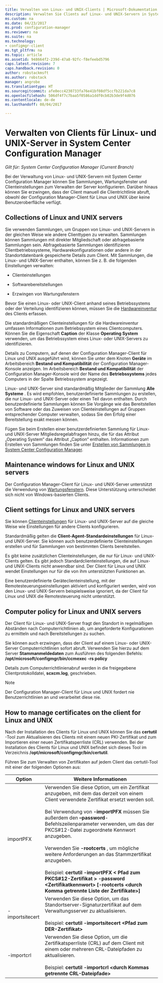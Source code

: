 ```yaml
---
title: Verwalten von Linux- und UNIX-Clients | Microsoft-Dokumentation
description: Verwalten Sie Clients auf Linux- und UNIX-Servern in System Center Configuration Manager.
ms.custom: na
ms.date: 04/23/2017
ms.prod: configuration-manager
ms.reviewer: na
ms.suite: na
ms.technology:
- configmgr-client
ms.tgt_pltfrm: na
ms.topic: article
ms.assetid: 948664f2-239d-47a8-92fc-f8efeebd5796
caps.latest.revision: 7
caps.handback.revision: 0
author: robstackmsft
ms.author: robstack
manager: angrobe
ms.translationtype: HT
ms.sourcegitcommit: afe0ecc4230733fa76e41bf08df5ccfb221da7c8
ms.openlocfilehash: 506df4f7c7baa5f0586a1ddf0cb02b3de9f4d076
ms.contentlocale: de-de
ms.lasthandoff: 08/04/2017

---
```

# <a name="how-to-manage-clients-for-linux-and-unix-servers-in-system-center-configuration-manager"></a>Verwalten von Clients für Linux- und UNIX-Server in System Center Configuration Manager

*Gilt für: System Center Configuration Manager (Current Branch)*

Bei der Verwaltung von Linux- und UNIX-Servern mit System Center Configuration Manager können Sie Sammlungen, Wartungsfenster und Clienteinstellungen zum Verwalten der Server konfigurieren. Darüber hinaus können Sie erzwingen, dass der Client manuell die Clientrichtlinie abruft, obwohl der Configuration Manager-Client für Linux und UNIX über keine Benutzeroberfläche verfügt.

##  <a name="BKMK_CollectionsforLnU"></a> Collections of Linux and UNIX servers  
 Sie verwenden Sammlungen, um Gruppen von Linux- und UNIX-Servern in der gleichen Weise wie andere Clienttypen zu verwalten. Sammlungen können Sammlungen mit direkter Mitgliedschaft oder abfragebasierte Sammlungen sein. Abfragebasierte Sammlungen identifizieren Clientbetriebssysteme, Hardwarekonfigurationen oder andere in der Standortdatenbank gespeicherte Details zum Client. Mit Sammlungen, die Linux- und UNIX-Server enthalten, können Sie z. B. die folgenden Einstellungen verwalten:  

-   Clienteinstellungen  

-   Softwarebereitstellungen  

-   Erzwingen von Wartungsfenstern  

 Bevor Sie einen Linux- oder UNIX-Client anhand seines Betriebssystems oder der Verteilung identifizieren können, müssen Sie die [Hardwareinventur](../../../core/clients/manage/inventory/hardware-inventory-for-linux-and-unix.md) des Clients erfassen.  

 Die standardmäßigen Clienteinstellungen für die Hardwareinventur umfassen Informationen zum Betriebssystem eines Clientcomputers. Können Sie die Eigenschaft **Caption** der Klasse **Operating System** verwenden, um das Betriebssystem eines Linux- oder UNIX-Servers zu identifizieren.  

 Details zu Computern, auf denen der Configuration Manager-Client für Linux und UNIX ausgeführt wird, können Sie unter dem Knoten **Geräte** im Arbeitsbereich **Bestand und Kompatibilität** der Configuration Manager-Konsole anzeigen. Im Arbeitsbereich **Bestand und Kompatibilität** der Configuration Manager-Konsole wird der Name des **Betriebssystems** jedes Computers in der Spalte Betriebssystem angezeigt.  

 Linux- und UNIX-Server sind standardmäßig Mitglieder der Sammlung **Alle Systeme** . Es wird empfohlen, benutzerdefinierte Sammlungen zu erstellen, die nur Linux- und UNIX-Server oder einen Teil davon enthalten. Durch benutzerdefinierte Sammlungen können Sie Vorgänge wie das Bereitstellen von Software oder das Zuweisen von Clienteinstellungen auf Gruppen entsprechender Computer verwalten, sodass Sie den Erfolg einer Bereitstellung exakt messen können.   

 Fügen Sie beim Erstellen einer benutzerdefinierten Sammlung für Linux- und UNIX-Server Mitgliedsregelabfragen hinzu, die für das Attribut „Operating System“ das Attribut „Caption“ enthalten. Informationen zum Erstellen von Sammlungen finden Sie unter [Erstellen von Sammlungen in System Center Configuration Manager](../../../core/clients/manage/collections/create-collections.md).  

##  <a name="BKMK_MaintenanceWindowsforLnU"></a> Maintenance windows for Linux and UNIX servers  
 Der Configuration Manager-Client für Linux- und UNIX-Server unterstützt die Verwendung von [Wartungsfenstern](../../../core/clients/manage/collections/use-maintenance-windows.md). Diese Unterstützung unterscheidet sich nicht von Windows-basierten Clients.  

##  <a name="BKMK_ClientSettingsforLnU"></a> Client settings for Linux and UNIX servers  
 Sie können [Clienteinstellungen](../../../core/clients/deploy/configure-client-settings.md) für Linux- und UNIX-Server auf die gleiche Weise wie Einstellungen für andere Clients konfigurieren.  

 Standardmäßig gelten die **Client-Agent-Standardeinstellungen** für Linux- und UNIX-Server. Sie können auch benutzerdefinierte Clienteinstellungen erstellen und für Sammlungen von bestimmten Clients bereitstellen.  

 Es gibt keine zusätzlichen Clienteinstellungen, die nur für Linux- und UNIX-Clients gelten. Es gibt jedoch Standardclienteinstellungen, die auf Linux- und UNIX-Clients nicht anwendbar sind. Der Client für Linux und UNIX wendet Einstellungen nur für die von ihm unterstützten Funktionen an.  

 Eine benutzerdefinierte Geräteclienteinstellung, mit der Remotesteuerungseinstellungen aktiviert und konfiguriert werden, wird von den Linux- und UNIX-Servern beispielsweise ignoriert, da der Client für Linux und UNIX die Remotesteuerung nicht unterstützt.  

##  <a name="BKMK_PolicyforLnU"></a> Computer policy for Linux and UNIX servers  
 Der Client für Linux- und UNIX-Server fragt den Standort in regelmäßigen Abständen nach Computerrichtlinien ab, um angeforderte Konfigurationen zu ermitteln und nach Bereitstellungen zu suchen.  

 Sie können auch erzwingen, dass der Client auf einem Linux- oder UNIX-Server Computerrichtlinien sofort abruft. Verwenden Sie hierzu auf dem Server **Stammanmeldedaten** zum Ausführen des folgenden Befehls: **/opt/microsoft/configmgr/bin/ccmexec -rs policy**  

 Details zum Computerrichtlinienabruf werden in die freigegebene Clientprotokolldatei, **scxcm.log**, geschrieben.  

> [!NOTE]  
>  Der Configuration Manager-Client für Linux und UNIX fordert nie Benutzerrichtlinien an und verarbeitet diese nie.  

##  <a name="BKMK_ManageLinuxCerts"></a> How to manage certificates on the client for Linux and UNIX  
 Nach der Installation des Clients für Linux und UNIX können Sie das **certutil** -Tool zum Aktualisieren des Clients mit einem neuen PKI-Zertifikat und zum Importieren einer neuen Zertifikatsperrliste (CRL) verwenden. Bei der Installation des Clients für Linux und UNIX befindet sich dieses Tool im Verzeichnis **/opt/microsoft/configmgr/bin/certutil**. 

 Führen Sie zum Verwalten von Zertifikaten auf jedem Client das certutil-Tool mit einer der folgenden Optionen aus:  

|Option|Weitere Informationen|  
|------------|----------------------|  
|importPFX|Verwenden Sie diese Option, um ein Zertifikat anzugeben, mit dem das derzeit von einem Client verwendete Zertifikat ersetzt werden soll.<br /><br /> Bei Verwendung von **-importPFX** müssen Sie außerdem den **–password**-Befehlszeilenparameter verwenden, um das der PKCS#12-Datei zugeordnete Kennwort anzugeben.<br /><br /> Verwenden Sie **-rootcerts** , um mögliche weitere Anforderungen an das Stammzertifikat anzugeben.<br /><br /> Beispiel: **certutil -importPFX &lt; Pfad zum PKCS#12-Zertifikat > -password &lt;Zertifikatkennwort\> [-rootcerts &lt;durch Komma getrennte Liste der Zertifikate>]**|  
|-importsitecert|Verwenden Sie diese Option, um das Standortserver-Signaturzertifikat auf dem Verwaltungsserver zu aktualisieren.<br /><br /> Beispiel: **certutil -importsitecert &lt;Pfad zum DER-Zertifikat\>**|  
|-importcrl|Verwenden Sie diese Option, um die Zertifikatsperrliste (CRL) auf dem Client mit einem oder mehreren CRL-Dateipfaden zu aktualisieren.<br /><br /> Beispiel: **certutil -importcrl &lt;durch Kommas getrennte CRL-Dateipfade\>**|  

